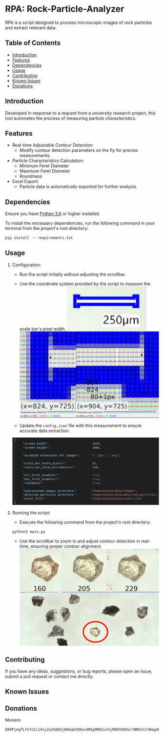 # RPA: Rock-Particle-Analyzer

RPA is a script designed to process microscopic images of rock particles and extract relevant data.

## Table of Contents

- [Introduction](#introduction)
- [Features](#features)
- [Dependencies](#dependencies)
- [Usage](#usage)
- [Contributing](#contributing)
- [Known Issues](#known-issues)
- [Donations](#donations)

## Introduction

Developed in response to a request from a university research project, this tool automates the process of measuring particle characteristics.

## Features

- Real-time Adjustable Contour Detection: 
     - Modify contour detection parameters on the fly for precise measurements.
- Particle Characteristics Calculation:
     - Minimum Feret Diameter
     - Maximum Feret Diameter
     - Roundness
- Excel Export: 
     - Particle data is automatically exported for further analysis.

## Dependencies

Ensure you have [Python 3.6](https://www.python.org/downloads/) or higher installed.

To install the necessary dependencies, run the following command in your terminal from the project's root directory:
```bash
pip install -r requirements.txt
```

## Usage

1. Configuration:
     - Run the script initially without adjusting the scrollbar.

     - Use the coordinate system provided by the script to measure the scale bar's pixel width.
     ![scale-bar](screenshots/ScaleBar.png)
     ![measuring](screenshots/Measuring.png)

     - Update the `config.json` file with this measurement to ensure accurate data extraction.
     
     ![configuring](screenshots/config.png)
     

2. Running the script:

     - Execute the following command from the project's root directory:

     ```bash
     python3 main.py
     ```
     - Use the scrollbar to zoom in and adjust contour detection in real-time, ensuring proper contour alignment.
     ![AdjustRealTime](screenshots/AdjustingScrollbarExample.png)

## Contributing

If you have any ideas, suggestions, or bug reports, please open an issue, submit a pull request or contact me directly.

## Known Issues

## Donations

Monero
```
884Pjeq7L7n7cCciVnjZuS9dbXj86GqkCKKes4REg9RK2cvhjRNZVUXHsr7WWS3cCtWag48N9ASJe5QzRoyWJM4VJEG7Gje
```
